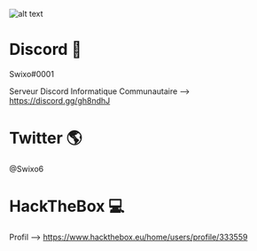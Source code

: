 ![alt text](https://i.imgur.com/40Ojngz.jpg)
<h1>Discord 🥳</h1>

Swixo#0001

Serveur Discord Informatique Communautaire --> https://discord.gg/gh8ndhJ

<h1>Twitter 🌎</h1>

@Swixo6

<h1>HackTheBox 💻</h1>

Profil --> https://www.hackthebox.eu/home/users/profile/333559
